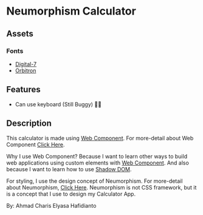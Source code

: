 # Neumorphism Calculator

## Assets

### Fonts

- [Digital-7](http://www.styleseven.com/)
- [Orbitron](https://fonts.google.com/specimen/Orbitron?query=Orbitron)

## Features

- Can use keyboard (Still Buggy) 🐛🐛

## Description

This calculator is made using [Web Component](https://developer.mozilla.org/en-US/docs/Web/Web_Components). For
more-detail about Web Component [Click Here](https://developer.mozilla.org/en-US/docs/Web/Web_Components).

Why I use Web Component? Because I want to learn other ways to build web applications using custom elements
with [Web Component](https://developer.mozilla.org/en-US/docs/Web/Web_Components). And also because I want to learn how
to use [Shadow DOM](https://developer.mozilla.org/en-US/docs/Web/API/Shadow_DOM).

For styling, I use the design concept of Neumorphism. For more-detail about
Neumorphism, [Click Here](https://www.justinmind.com/ui-design/neumorphism). Neumorphism is not CSS framework, but it is
a concept that I use to design my Calculator App.

By: Ahmad Charis Elyasa Hafidianto
